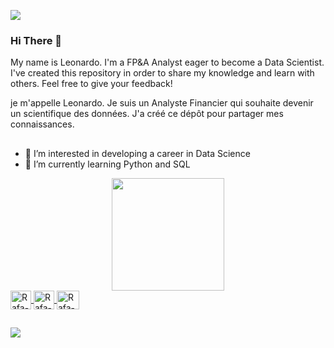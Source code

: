 ![](https://komarev.com/ghpvc/?username=LeonardoTerra)
### Hi There 👋
My name is Leonardo. I'm a FP&A Analyst eager to become a Data Scientist. I've created this repository in order to share my knowledge and learn with others. Feel free to give your feedback!

je m'appelle Leonardo. Je suis un Analyste Financier qui souhaite devenir un scientifique des données. J'a créé ce dépôt pour partager mes connaissances.
##

- 👀 I’m interested in developing a career in Data Science
- 🌱 I’m currently learning Python and SQL

<div align="center">
  <a href="https://github.com/LeonardoTerra">
  <!---img height="180em" src="https://github-readme-stats.vercel.app/api?username=LeonardoTerra&show_icons=true&theme=swift&include_all_commits=true&count_private=true"/-->
  <img height="180em" src="https://github-readme-stats.vercel.app/api/top-langs/?username=LeonardoTerra&layout=compact&langs_count=7&theme=react"/>
</div>

<div style="display: inline_block">
  <img align="center" alt="Rafa-Js" height="30" width="33" src="https://cdn-icons-png.flaticon.com/512/5968/5968350.png">
  <img align="center" alt="Rafa-Ts" height="30" width="33" src="https://cdn-icons.flaticon.com/png/512/4248/premium/4248443.png?token=exp=1658714810~hmac=5be02db9c8bb69aeb4e5e6ca095ac7f4">
  <img align="center" alt="Rafa-Ts" height="30" width="36" src="https://cdn-icons-png.flaticon.com/512/1199/1199124.png">
  
</div>

##
<div>
  <a href="https://www.linkedin.com/in/leonardo-terra-97b592124/" target="_blank"><img src="https://img.shields.io/badge/LinkedIn-0077B5?style=for-the-badge&logo=linkedin&logoColor=white"></a>
</div>
<!---
LeonardoTerra/LeonardoTerra is a ✨ special ✨ repository because its `README.md` (this file) appears on your GitHub profile.
You can click the Preview link to take a look at your changes.
--->
